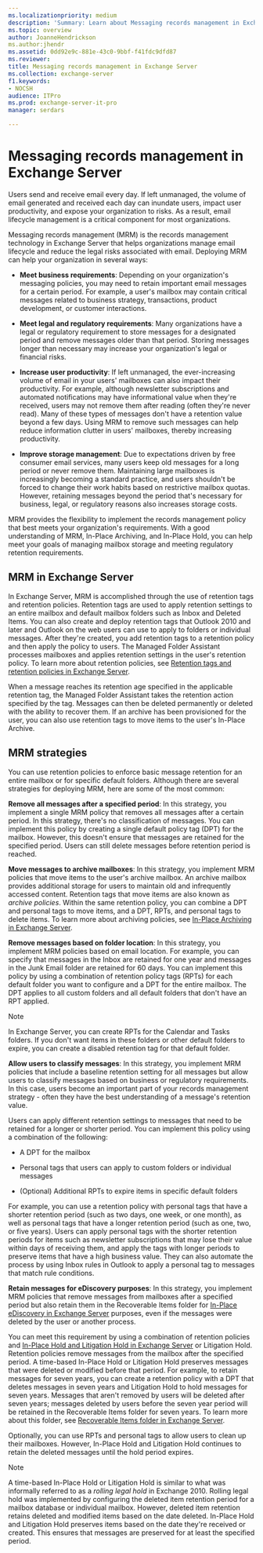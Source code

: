 ```yaml
---
ms.localizationpriority: medium
description: 'Summary: Learn about Messaging records management in Exchange Server 2016 and Exchange Server 2019.'
ms.topic: overview
author: JoanneHendrickson
ms.author:jhendr
ms.assetid: 0dd92e9c-881e-43c0-9bbf-f41fdc9dfd87
ms.reviewer: 
title: Messaging records management in Exchange Server
ms.collection: exchange-server
f1.keywords:
- NOCSH
audience: ITPro
ms.prod: exchange-server-it-pro
manager: serdars

---
```


# Messaging records management in Exchange Server

Users send and receive email every day. If left unmanaged, the volume of email generated and received each day can inundate users, impact user productivity, and expose your organization to risks. As a result, email lifecycle management is a critical component for most organizations.

Messaging records management (MRM) is the records management technology in Exchange Server that helps organizations manage email lifecycle and reduce the legal risks associated with email. Deploying MRM can help your organization in several ways:

- **Meet business requirements**: Depending on your organization's messaging policies, you may need to retain important email messages for a certain period. For example, a user's mailbox may contain critical messages related to business strategy, transactions, product development, or customer interactions.

- **Meet legal and regulatory requirements**: Many organizations have a legal or regulatory requirement to store messages for a designated period and remove messages older than that period. Storing messages longer than necessary may increase your organization's legal or financial risks.

- **Increase user productivity**: If left unmanaged, the ever-increasing volume of email in your users' mailboxes can also impact their productivity. For example, although newsletter subscriptions and automated notifications may have informational value when they're received, users may not remove them after reading (often they're never read). Many of these types of messages don't have a retention value beyond a few days. Using MRM to remove such messages can help reduce information clutter in users' mailboxes, thereby increasing productivity.

- **Improve storage management**: Due to expectations driven by free consumer email services, many users keep old messages for a long period or never remove them. Maintaining large mailboxes is increasingly becoming a standard practice, and users shouldn't be forced to change their work habits based on restrictive mailbox quotas. However, retaining messages beyond the period that's necessary for business, legal, or regulatory reasons also increases storage costs.

MRM provides the flexibility to implement the records management policy that best meets your organization's requirements. With a good understanding of MRM, In-Place Archiving, and In-Place Hold, you can help meet your goals of managing mailbox storage and meeting regulatory retention requirements.

## MRM in Exchange Server

In Exchange Server, MRM is accomplished through the use of retention tags and retention policies. Retention tags are used to apply retention settings to an entire mailbox and default mailbox folders such as Inbox and Deleted Items. You can also create and deploy retention tags that Outlook 2010 and later and Outlook on the web users can use to apply to folders or individual messages. After they're created, you add retention tags to a retention policy and then apply the policy to users. The Managed Folder Assistant processes mailboxes and applies retention settings in the user's retention policy. To learn more about retention policies, see [Retention tags and retention policies in Exchange Server](retention-tags-and-retention-policies.md).

When a message reaches its retention age specified in the applicable retention tag, the Managed Folder Assistant takes the retention action specified by the tag. Messages can then be deleted permanently or deleted with the ability to recover them. If an archive has been provisioned for the user, you can also use retention tags to move items to the user's In-Place Archive.

## MRM strategies

You can use retention policies to enforce basic message retention for an entire mailbox or for specific default folders. Although there are several strategies for deploying MRM, here are some of the most common:

 **Remove all messages after a specified period**: In this strategy, you implement a single MRM policy that removes all messages after a certain period. In this strategy, there's no classification of messages. You can implement this policy by creating a single default policy tag (DPT) for the mailbox. However, this doesn't ensure that messages are retained for the specified period. Users can still delete messages before retention period is reached.

 **Move messages to archive mailboxes**: In this strategy, you implement MRM policies that move items to the user's archive mailbox. An archive mailbox provides additional storage for users to maintain old and infrequently accessed content. Retention tags that move items are also known as *archive policies*. Within the same retention policy, you can combine a DPT and personal tags to move items, and a DPT, RPTs, and personal tags to delete items. To learn more about archiving policies, see [In-Place Archiving in Exchange Server](../../policy-and-compliance/in-place-archiving/in-place-archiving.md).

 **Remove messages based on folder location**: In this strategy, you implement MRM policies based on email location. For example, you can specify that messages in the Inbox are retained for one year and messages in the Junk Email folder are retained for 60 days. You can implement this policy by using a combination of retention policy tags (RPTs) for each default folder you want to configure and a DPT for the entire mailbox. The DPT applies to all custom folders and all default folders that don't have an RPT applied.

> [!NOTE]
> In Exchange Server, you can create RPTs for the Calendar and Tasks folders. If you don't want items in these folders or other default folders to expire, you can create a disabled retention tag for that default folder.

 **Allow users to classify messages**: In this strategy, you implement MRM policies that include a baseline retention setting for all messages but allow users to classify messages based on business or regulatory requirements. In this case, users become an important part of your records management strategy - often they have the best understanding of a message's retention value.

Users can apply different retention settings to messages that need to be retained for a longer or shorter period. You can implement this policy using a combination of the following:

- A DPT for the mailbox

- Personal tags that users can apply to custom folders or individual messages

- (Optional) Additional RPTs to expire items in specific default folders

For example, you can use a retention policy with personal tags that have a shorter retention period (such as two days, one week, or one month), as well as personal tags that have a longer retention period (such as one, two, or five years). Users can apply personal tags with the shorter retention periods for items such as newsletter subscriptions that may lose their value within days of receiving them, and apply the tags with longer periods to preserve items that have a high business value. They can also automate the process by using Inbox rules in Outlook to apply a personal tag to messages that match rule conditions.

 **Retain messages for eDiscovery purposes**: In this strategy, you implement MRM policies that remove messages from mailboxes after a specified period but also retain them in the Recoverable Items folder for [In-Place eDiscovery in Exchange Server](../../policy-and-compliance/ediscovery/ediscovery.md) purposes, even if the messages were deleted by the user or another process.

You can meet this requirement by using a combination of retention policies and [In-Place Hold and Litigation Hold in Exchange Server](../../policy-and-compliance/holds/holds.md) or Litigation Hold. Retention policies remove messages from the mailbox after the specified period. A time-based In-Place Hold or Litigation Hold preserves messages that were deleted or modified before that period. For example, to retain messages for seven years, you can create a retention policy with a DPT that deletes messages in seven years and Litigation Hold to hold messages for seven years. Messages that aren't removed by users will be deleted after seven years; messages deleted by users before the seven year period will be retained in the Recoverable Items folder for seven years. To learn more about this folder, see [Recoverable Items folder in Exchange Server](../../policy-and-compliance/recoverable-items-folder/recoverable-items-folder.md).

Optionally, you can use RPTs and personal tags to allow users to clean up their mailboxes. However, In-Place Hold and Litigation Hold continues to retain the deleted messages until the hold period expires.

> [!NOTE]
> A time-based In-Place Hold or Litigation Hold is similar to what was informally referred to as a *rolling legal hold* in Exchange 2010. Rolling legal hold was implemented by configuring the deleted item retention period for a mailbox database or individual mailbox. However, deleted item retention retains deleted and modified items based on the date deleted. In-Place Hold and Litigation Hold preserves items based on the date they're received or created. This ensures that messages are preserved for at least the specified period.
